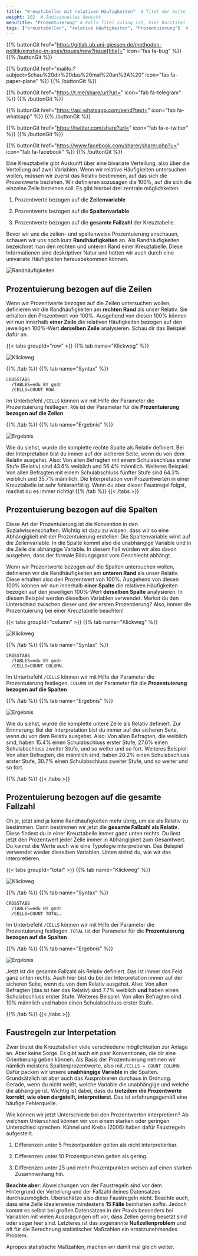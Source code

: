 ```yaml
---
title: "Kreuztabellen mit relativen Häufigkeiten"  # Titel der Seite
weight: 102  # Individuelles Gewicht 
menuTitle: "Prozentuierung" # Falls Titel zulang ist, hier Kurztitel
tags: ["kreuztabellen", "relative Häufigkeiten", "Prozentuierung"]  # Tags hiereinsetzen; Kurzwort, was auf der Seite passsiert
---
```


{{% buttonGit href="https://gitlab.ub.uni-giessen.de/methoden-politik/einstieg-in-spss/issues/new?issue[title]=" icon="fas fa-bug" %}} {{% /buttonGit %}} 

{{% buttonGit href="mailto:?subject=Schau%20dir%20das%20mal%20an%3A%20" icon="fas fa-paper-plane" %}} {{% /buttonGit %}}

{{% buttonGit href="https://t.me/share/url?url=" icon="fab fa-telegram" %}} {{% /buttonGit %}}

{{% buttonGit href="https://api.whatsapp.com/send?text=" icon="fab fa-whatsapp" %}} {{% /buttonGit %}}

{{% buttonGit href="https://twitter.com/share?url=" icon="fab fa-x-twitter" %}} {{% /buttonGit %}}

{{% buttonGit href="https://www.facebook.com/sharer/sharer.php?u=" icon="fab fa-facebook" %}} {{% /buttonGit %}}

Eine Kreuztabelle gibt Auskunft über eine bivariate Verteilung, also über die Verteilung auf zwei Variablen. Wenn wir relative Häufigkeiten untersuchen wollen, müssen wir zuerst das Relativ bestimmen, auf das sich die Prozentwerte beziehen. Wir definieren sozusagen die 100%, auf die sich die einzelne Zelle beziehen soll. Es gibt hierbei drei zentrale möglichkeiten:

1. Prozentwerte bezogen auf die **Zeilenvariable**

1. Prozentwerte bezogen auf die **Spaltenvariable**

1. Prozentwerte bezogen auf die **gesamte Fallzahl** der Kreuztabelle.

Bevor wir uns die zeilen- und spaltenweise Prozentuierung anschauen, schauen wir uns noch kurz **Randhäufigkeiten** an. Als Randhäufigkeiten bezeichnet man den rechten und unteren Rand einer Kreuztabelle. Diese Informationen sind deskriptiver Natur und hätten wir auch durch eine univariate Häufigkeiten herausbekommen können.

![Randhäufigkeiten](../img/randhäufig.png)

## Prozentuierung bezogen auf die Zeilen

Wenn wir Prozentwerte bezogen auf die Zeilen untersuchen wollen, definieren wir die Randhäufigkeiten am **rechten Rand** als unser Relativ. Sie erhalten den Prozentwert von 100%. Ausgehend von diesen 100% können wir nun innerhalb **einer Zeile** die relativen Häufigkeiten bezogen auf den jeweiligen 100%-Wert **derselben Zeile** analysieren. Schau dir das Beispiel dafür an.

{{< tabs groupId="row" >}}
{{% tab name="Klickweg" %}}

![Klickweg](../gif/row.gif)

{{% /tab %}}
{{% tab name="Syntax" %}}
```{spss}
CROSSTABS
  /TABLES=edu BY gndr
  /CELLS=COUNT ROW.

```
Im Unterbefehl `/CELLS` können wir mit Hilfe der Parameter die Prozentuierung festlegen. `ROW` ist der Parameter für die **Prozentuierung bezogen auf die Zeilen**

{{% /tab %}}
{{% tab name="Ergebnis" %}}

![Ergebnis](../img/row.png)

Wie du siehst, wurde die komplette rechte Spalte als Relativ definiert. Bei der Interpretation bist du immer auf der sicheren Seite, wenn du von dem Relativ ausgehst. Also: Von allen Befragten mit einem Schulabschluss erster Stufe (Relativ) sind 43.6% weiblich und 56.4% männlich. Weiteres Beispiel: Von allen Befragten mit einem Schulabschluss fünfter Stufe sind 64.3% weiblich und 35.7% männlich. Die Interpretation von Prozentwerten in einer Kreuztabelle ist sehr fehleranfällig. Wenn du aber dieser Faustregel folgst, machst du es immer richtig!
{{% /tab %}}
{{< /tabs >}}

## Prozentuierung bezogen auf die Spalten

Diese Art der Prozentuierung ist die Konvention in den Sozialwissenschaften. Wichtig ist dazu zu wissen, dass wir so eine Abhängigkeit mit der Prozentuierung erstellen: Die Spaltenvariable wirkt auf die Zeilenvariable. In die Spalte kommt also die unabhängige Variable und in die Zeile die abhängige Variable. In diesem Fall würden wir also davon ausgehen, dass der formale Bildungsgrad vom Geschlecht abhängt. 

Wenn wir Prozentwerte bezogen auf die Spalten untersuchen wollen, definieren wir die Randhäufigkeiten am **unteren Rand** als unser Relativ. Diese erhalten also den Prozentwert von 100%. Ausgehend von diesen 100% können wir nun innerhalb **einer Spalte** die relativen Häufigkeiten bezogen auf den jeweiligen 100%-Wert **derselben Spalte** analysieren. In diesem Beispiel werden dieselben Variablen verwendet. Merkst du den Unterschied zwischen dieser und der ersten Prozentierung? Also, immer die Prozentuierung bei einer Kreuztabelle beachten!

{{< tabs groupId="column" >}}
{{% tab name="Klickweg" %}}

![Klickweg](../gif/column.gif)

{{% /tab %}}
{{% tab name="Syntax" %}}
```{spss}
CROSSTABS
  /TABLES=edu BY gndr
  /CELLS=COUNT COLUMN.

```
Im Unterbefehl `/CELLS` können wir mit Hilfe der Parameter die Prozentuierung festlegen. `COLUMN` ist der Parameter für die **Prozentuierung bezogen auf die Spalten**

{{% /tab %}}
{{% tab name="Ergebnis" %}}

![Ergebnis](../img/column.png)

Wie du siehst, wurde die komplette untere Zeile als Relativ definiert. Zur Erinnerung: Bei der Interpretation bist du immer auf der sicheren Seite, wenn du von dem Relativ ausgehst. Also: Von allen Befragten, die weiblich sind,  haben 15.4% einen Schulabschluss erster Stufe, 27.6% einen Schulabschluss zweiter Stufe, und so weiter und so fort. Weiteres Beispiel: Von allen Befragten, die männlich sind, haben 20.2% einen Schulabschluss erster Stufe, 30.7% einen Schulabschluss zweiter Stufe, und so weiter und so fort. 

{{% /tab %}}
{{< /tabs >}}

## Prozentuierung bezogen auf die gesamte Fallzahl

Oh je, jetzt sind ja keine Randhäufigkeiten mehr übrig, um sie als Relativ zu bestimmen. Dann bestimmen wir jetzt die **gesamte Fallzahl als Relativ**. Diese findest du in einer Kreuztabelle immer ganz unten rechts. Du liest jetzt den Prozentwert jeder Zelle immer in Abhängigkeit zum Gesamtwert. Du kannst die Werte auch wie eine Typologie interpretieren. Das Beispiel verwendet wieder dieselben Variablen. Unten siehst du, wie wir das interpretieren.

{{< tabs groupId="total" >}}
{{% tab name="Klickweg" %}}

![Klickweg](../gif/total.gif)

{{% /tab %}}
{{% tab name="Syntax" %}}
```{spss}
CROSSTABS
  /TABLES=edu BY gndr
  /CELLS=COUNT TOTAL.

```
Im Unterbefehl `/CELLS` können wir mit Hilfe der Parameter die Prozentuierung festlegen. `TOTAL` ist der Parameter für die **Prozentuierung bezogen auf die Spalten**

{{% /tab %}}
{{% tab name="Ergebnis" %}}

![Ergebnis](../img/total.png)

Jetzt ist die gesamte Fallzahl als Relativ definiert. Das ist immer das Feld ganz unten rechts. Auch hier bist du bei der Interpretation immer auf der sicheren Seite, wenn du von dem Relativ ausgehst. Also: Von allen Befragten (das ist hier das Relativ) sind 7.7% weiblich **und** haben einen Schulabschluss erster Stufe. Weiteres Beispiel: Von allen Befragten sind 10% männlich und haben einen Schulabschluss erster Stufe.

{{% /tab %}}
{{< /tabs >}}

## Faustregeln zur Interpetation 

Zwar bietet die Kreuztabellen viele verschiedene möglichkeiten zur Anlage an. Aber keine Sorge. Es gibt auch ein paar Konventionen, die dir eine Orientierung geben können. Als Basis der Prozentuierung nehmen wir nämlich meistens Spaltenprozentwerte, also mit `/CELLS = COUNT COLUMN`. Dafür packen wir unsere **unabhängige Variable** in die Spalten. Grundsätzlich ist aber auch das Ausprobieren durchaus in Ordnung. Gerade, wenn du nicht weißt, welche Variable die unabhängige und welche die abhängige ist. Wichtig ist dabei, dass du **trotzdem die Prozentwerte korrekt, wie oben dargstellt, interpretierst**. Das ist erfahrungsgemäß eine häufige Fehlerquelle.

Wie können wir jetzt Unterschiede bei den Prozentwerten interpretiern? Ab welchem Unterschied können wir von einem starken oder geringen Unterschied sprechen. Kühnel und Krebs (2006) haben dafür Faustregeln aufgestellt.

1. Differenzen unter 5 Prozentpunkten gelten als nicht interpretierbar.

1. Differenzen unter 10 Prozentpunkten gelten als gering. 

1. Differenzen unter 25 und mehr Prozentpunkten weisen auf einen starken Zusammenhang hin. 

**Beachte aber**: Abweichungen von der Faustregeln sind vor dem Hintergrund der Verteilung und der Fallzahl deines Datensatzes durchausmöglich. Überschätze also diese Faustregeln nicht. Beachte auch, dass eine Zelle idealerweise mindestens **15 Fälle** beinhalten *sollte*. Jedoch kommt es selbst bei großen Datensätzen in der Praxis besonders bei Variablen mit vielen Ausprägungen oft vor, dass Zellen gering besetzt sind oder sogar leer sind. Letzteres ist das sogenannte **Nullzellenproblem** und oft für die Berechnung statistischer Maßzahlen ein ernstzunehmendes Problem.

Apropos statistische Maßzahlen, machen wir damit mal gleich weiter.